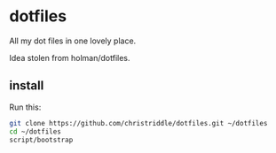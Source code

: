 # dotfiles

All my dot files in one lovely place.

Idea stolen from holman/dotfiles.

## install

Run this:

```sh
git clone https://github.com/christriddle/dotfiles.git ~/dotfiles
cd ~/dotfiles
script/bootstrap
```
